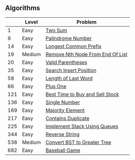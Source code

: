 ## Algorithms


|     | Level  | Problem |
|-----|--------|---------|
| 1   | Easy   | [Two Sum](https://github.com/rdvnabay/LeetCode/blob/master/Algorithms/Solutions/Easy/TwoSum.cs) | 
| 9   | Easy   | [Palindrome Number](https://github.com/rdvnabay/LeetCode/blob/master/Algorithms/Solutions/Easy/PalindromeNumber.cs) | 
| 14  | Easy   | [Longest Common Prefix](https://github.com/rdvnabay/LeetCode/blob/master/Algorithms/Solutions/Easy/LongestCommonPrefix.cs) | 
| 19  | Medium | [Remove Nth Node From End Of List](https://github.com/rdvnabay/LeetCode/blob/master/Algorithms/Solutions/Medium/RemoveNthNodeFromEndOfList.cs) |   
| 20  | Easy   | [Valid Parentheses](https://github.com/rdvnabay/LeetCode/blob/master/Algorithms/Solutions/Easy/ValidParentheses.cs) |
| 35  | Easy   | [Search Insert Position](https://github.com/rdvnabay/LeetCode/blob/master/Algorithms/Solutions/Easy/SearchInsertPosition.cs) |
| 58  | Easy   | [Length of Last Word](https://github.com/rdvnabay/LeetCode/blob/master/Algorithms/Solutions/Easy/LengthOfLastWord.cs) 
| 66  | Easy   | [Plus One](https://github.com/rdvnabay/LeetCode/blob/master/Algorithms/Solutions/Easy/PlusOne.cs) |
| 121 | Easy   | [Best Time to Buy and Sell Stock](https://github.com/rdvnabay/LeetCode/blob/master/Algorithms/Solutions/Easy/BestTimeToBuyAndSellStock.cs) |
| 136 | Easy   | [Single Number](https://github.com/rdvnabay/LeetCode/blob/master/Algorithms/Solutions/Easy/SingleNumber.cs) |
| 169 | Easy   | [Majority Element](https://github.com/rdvnabay/LeetCode/blob/master/Algorithms/Solutions/Easy/MajorityElement.cs) |
| 217 | Easy   | [Contains Duplicate](https://github.com/rdvnabay/LeetCode/blob/master/Algorithms/Solutions/Easy/ContainsDuplicate.cs) |
| 225 | Easy   | [Implement Stack Using Queues](https://github.com/rdvnabay/LeetCode/blob/master/Algorithms/Solutions/Easy/ImplementStackUsingQueues.cs) |
| 344 | Easy   | [Reverse String](https://github.com/rdvnabay/LeetCode/blob/master/Algorithms/Solutions/Easy/ReverseString.cs) |
| 538 | Medium | [Convert BST to Greater Tree](https://github.com/rdvnabay/LeetCode/blob/master/Algorithms/Solutions/Medium/ConvertBSTToGreaterTree.cs) |
| 682 | Easy   | [Baseball Game](https://github.com/rdvnabay/LeetCode/blob/master/Algorithms/Solutions/Easy/BaseballGame.cs) |



